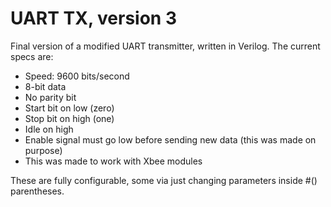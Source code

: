 UART TX, version 3
==========

Final version of a modified UART transmitter, written in Verilog.
The current specs are: 

* Speed: 9600 bits/second
* 8-bit data
* No parity bit
* Start bit on low (zero)
* Stop bit on high (one)
* Idle on high
* Enable signal must go low before sending new data (this was made on purpose)
* This was made to work with Xbee modules

These are fully configurable, some via just changing parameters inside #() parentheses.
